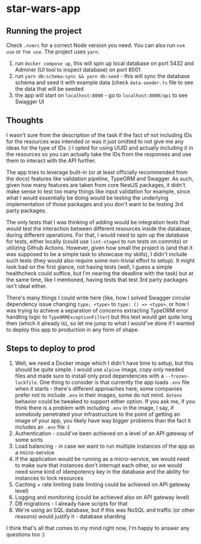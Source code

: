 # star-wars-app

## Running the project

Check `.nvmrc` for a correct Node version you need. You can also run `nvm use` or `fnm use`. The project uses `yarn`.

1. run `docker compose up`, this will spin up local database on port 5432 and Adminer (UI tool to inspect database) on port 8001
2. run `yarn db:schema:sync && yarn db:seed` - this will sync the database schema and seed it with example data (check `data-seeder.ts` file to see the data that will be seeded
3. the app will start on `localhost:8000` - go to `localhost:8000/api` to see Swagger UI

## Thoughts

I wasn't sure from the description of the task if the fact of not including IDs for the resources was intended or was it just omitted to not give me any ideas for the type of IDs :) I opted for using UUID and actually including it in the resources so you can actually take the IDs from the responses and use them to interact with the API further.

The app tries to leverage built-in (or at least officially recommended from the docs) features like validation pipeline, TypeORM and Swagger. As such, given how many features are taken from core NestJS packages, it didn't make sense to test too many things like input validation for example, since what I would essentially be doing would be testing the underlying implementation of those packages and you don't want to be testing 3rd party packages.

The only tests that I was thinking of adding would be integration tests that would test the interaction between different resources inside the database, during different operations. For that, I would need to spin up the database for tests, either locally (could use `lint-staged` to run tests on commits) or utilizing Github Actions. However, given how small the project is (and that it was supposed to be a simple task to showcase my skills), I didn't include such tests (they would also require some non-trivial effort to setup). It might look bad on the first glance, not having tests (well, I guess a simple healthcheck could suffice, but I'm nearing the deadline with the task) but at the same time, like I mentioned, having tests that test 3rd party packages isn't ideal either.

There's many things I could write here (like, how I solved Swagger circular dependency issue changing `type; <type>` to `type: () => <type>`, or how I was trying to achieve a separation of concerns extracting TypeORM error handling logic to `TypeORMExceptionFilter`) but this text would get quite long then (which it already is), so let me jump to what I would've done if I wanted to deploy this app to production in any form of shape.

## Steps to deploy to prod

1. Well, we need a Docker image which I didn't have time to setup, but this should be quite simple. I would use `alpine` image, copy only needed files and made sure to install only prod dependencies with a `--frozen-lockfile`. One thing to consider is that currently the app loads `.env` file when it starts - there's different approaches here, some companies prefer not to include `.env` in their images, some do not mind. `dotenv` behavior could be tweaked to support either option. If you ask me, if you think there is a problem with including `.env` in the image, I say, if somebody penetrated your infrastructure to the point of getting an image of your app, you likely have way bigger problems than the fact it includes an `.env` file :)
2. Authentication - could've been achieved on a level of an API gateway of some sorts
3. Load balancing - in case we want to run multiple instances of the app as a micro-service
4. If the application would be running as a micro-service, we would need to make sure that instances don't interrupt each other, so we would need some kind of idempotency key in the database and the ability for instances to lock resources
5. Caching + rate limiting (rate limiting could be achieved on API gateway level)
6. Logging and monitoring (could be achieved also on API gateway level)
7. DB migrations - I already have scripts for that
8. We're using an SQL database, but if this was NoSQL and traffic (or other reasons) would justify it - database sharding

I think that's all that comes to my mind right now, I'm happy to answer any questions too :)
